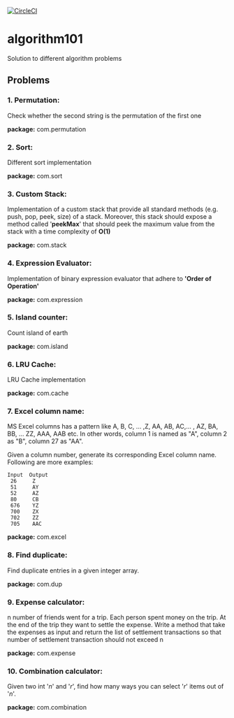 [![CircleCI](https://circleci.com/gh/anindyasen82/algorithm101.svg?style=svg)](https://circleci.com/gh/anindyasen82/algorithm101)

# algorithm101
Solution to different algorithm problems

## Problems

### 1. Permutation:
Check whether the second string is the permutation of the first one

**package:**  com.permutation

### 2. Sort:
Different sort implementation

**package:**  com.sort

### 3. Custom Stack:
Implementation of a custom stack that provide all standard methods (e.g. push, pop, peek, size) of a stack. Moreover, this stack should expose a method called '**peekMax**' that should peek the maximum value from the stack with a time complexity of **O(1)**

**package:**  com.stack

### 4. Expression Evaluator:
Implementation of binary expression evaluator that adhere to **'Order of Operation'** 

**package:**  com.expression

### 5. Island counter:
Count island of earth 

**package:**  com.island

### 6. LRU Cache:
LRU Cache implementation

**package:**  com.cache

### 7. Excel column name:
MS Excel columns has a pattern like A, B, C, … ,Z, AA, AB, AC,… , AZ, BA, BB, … ZZ, AAA, AAB etc. In other words, column 1 is named as "A", column 2 as "B", column 27 as "AA".

Given a column number, generate its corresponding Excel column name. Following are more examples:

    Input  Output
     26 	Z
     51 	AY
     52 	AZ
     80 	CB
     676	YZ
     700	ZX
     702	ZZ
     705	AAC


**package:**  com.excel

### 8. Find duplicate:
Find duplicate entries in a given integer array.

**package:**  com.dup

### 9. Expense calculator:
n number of friends went for a trip. Each person spent money on the trip. At the end of the trip they want to settle
the expense. Write a method that take the expenses as input and return the list of settlement transactions so that
number of settlement transaction should not exceed n

**package:**  com.expense

### 10. Combination calculator:
Given two int '_n_' and '_r_', find how many ways you can select '_r_' items out of '_n_'.

**package:**  com.combination

